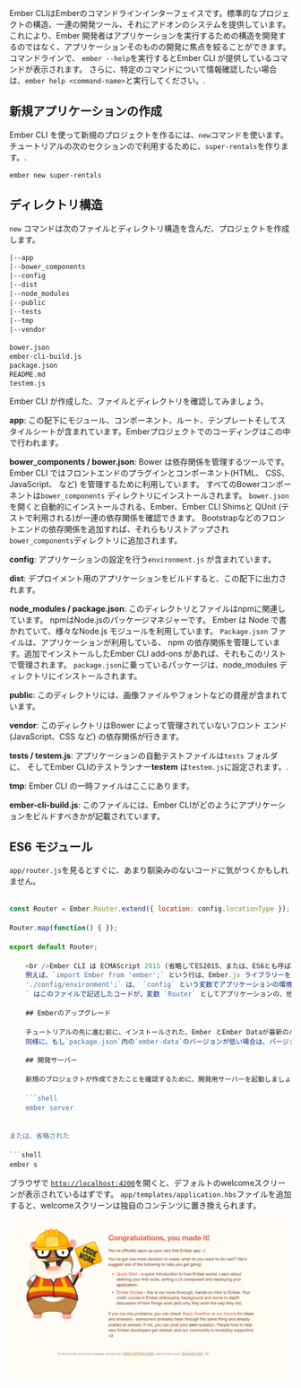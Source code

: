 Ember CLIはEmberのコマンドラインインターフェイスです。標準的なプロジェクトの構造、一連の開発ツール、それにアドオンのシステムを提供しています。 これにより、Ember 開発者はアプリケーションを実行するための構造を開発するのではなく、アプリケーションそのものの開発に焦点を絞ることができます。 コマンドラインで、 `ember --help`を実行するとEmber CLI が提供しているコマンドが表示されます。 さらに、特定のコマンドについて情報確認したい場合は、`ember help <command-name>`と実行してください。.

## 新規アプリケーションの作成

Ember CLI を使って新規のプロジェクトを作るには、`new`コマンドを使います。チュートリアルの次のセクションので利用するために、`super-rentals`を作ります。.

```shell
ember new super-rentals
```

## ディレクトリ構造

`new` コマンドは次のファイルとディレクトリ構造を含んだ、プロジェクトを作成します。

```text
|--app
|--bower_components
|--config
|--dist
|--node_modules
|--public
|--tests
|--tmp
|--vendor

bower.json
ember-cli-build.js
package.json
README.md
testem.js
```

Ember CLI が作成した、ファイルとディレクトリを確認してみましょう。

**app**: この配下にモジュール、コンポーネント、ルート、テンプレートそしてスタイルシートが含まれています。Emberプロジェクトでのコーディングはこの中で行われます。

**bower_components / bower.json**: Bower は依存関係を管理するツールです。 Ember CLI ではフロントエンドのプラグインとコンポーネント(HTML、 CSS、 JavaScript、 など) を管理するために利用しています。 すべてのBowerコンポーネントは`bower_components` ディレクトリにインストールされます。 `bower.json`を開くと自動的にインストールされる、Ember、Ember CLI Shimsと QUnit (テストで利用される)が一連の依存関係を確認できます。 Bootstrapなどのフロントエンドの依存関係を追加すれば、それらもリストアップされ`bower_components`ディレクトリに追加されます。

**config**: アプリケーションの設定を行う`environment.js` が含まれています。

**dist**: デプロイメント用のアプリケーションをビルドすると、この配下に出力されます。

**node_modules / package.json**: このディレクトリとファイルはnpmに関連しています。 npmはNode.jsのパッケージマネジャーです。 Ember は Node で書かれていて、様々なNode.js モジュールを利用しています。 `Package.json` ファイルは、アプリケーションが利用している、 npm の依存関係を管理しています。追加でインストールしたEmber CLI add-ons があれば、それもこのリストで管理されます。 `package.json`に乗っているパッケージは、node_modules ディレクトリにインストールされます。

**public**: このディレクトリには、画像ファイルやフォントなどの資産が含まれています。

**vendor**: このディレクトリはBower によって管理されていないフロント エンド (JavaScript、CSS など) の依存関係が行きます。

**tests / testem.js**: アプリケーションの自動テストファイルは`tests` フォルダに、 そしてEmber CLIのテストランナー**testem** は`testem.js`に設定されます。.

**tmp**: Ember CLI の一時ファイルはここにあります。

**ember-cli-build.js**: このファイルには、Ember CLIがどのようにアプリケーションをビルドすべきかが記載されています。

## ES6 モジュール

`app/router.js`を見るとすぐに、あまり馴染みのないコードに気がつくかもしれません。

```app/router.js import Ember from 'ember'; import config from './config/environment';

const Router = Ember.Router.extend({ location: config.locationType });

Router.map(function() { });

export default Router;

    <br />Ember CLI は ECMAScript 2015 (省略してES2015、または、ES6とも呼ばれる。) モジュールを、コードの整理のために利用しています。
    例えば、`import Ember from 'ember';` という行は、Ember.js ライブラリーを `Ember`という変数で利用できるようにします。 また`import config from
    './config/environment';` は、 `config` という変数でアプリケーションの環境設定を利用できるようにします。 `const`は読み込み専用の変数を宣言するためのもので、こう宣言することで、他のコードによって書き換えられることが起きないことを担保します。 ファイルの終わりの `export default Router;
    ` はこのファイルで記述したコードが、変数 `Router` としてアプリケーションの、他のパーツでも利用できるようにしています。
    
    ## Emberのアップグレード
    
    チュートリアルの先に進む前に、インストールされた、Ember とEmber Dataが最新のバージョンであることを確認してください。 もし 、`bower.json`ファイルに記載のある、`ember` や`ember-data`ガイドの左上にあるバージョン番号よりも低い場合は、`bower.json` のバージョン番号を、編集してから `bower install`コマンドを実行して、バージョンを更新してください。
    同様に、もし`package.json`内の`ember-data`のバージョンが低い場合は、バージョン番号を更新ご`npm install`コマンドを実行してください。
    
    ## 開発サーバー
    
    新規のプロジェクトが作成てきたことを確認するために、開発用サーバーを起動しましょう。
    
    ```shell
    ember server
    

または、省略された

```shell
ember s
```

ブラウザで [`http://localhost:4200`](http://localhost:4200)を開くと、デフォルトのwelcomeスクリーンが表示されているはずです。 `app/templates/application.hbs`ファイルを追加すると、welcomeスクリーンは独自のコンテンツに置き換えられます。

![default welcome screen](../../images/ember-cli/default-welcome-page.png)